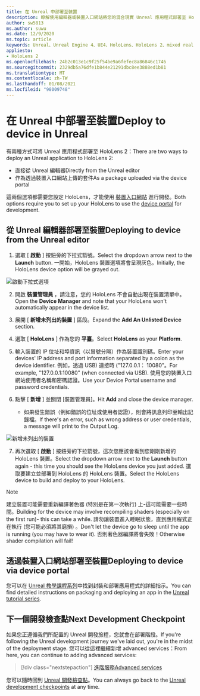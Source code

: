```yaml
---
title: 在 Unreal 中部署至裝置
description: 瞭解使用編輯器或裝置入口網站將您的混合現實 Unreal 應用程式部署至 HoloLens 2 所需瞭解的一切。
author: sw5813
ms.author: suwu
ms.date: 12/9/2020
ms.topic: article
keywords: Unreal、Unreal Engine 4、UE4、HoloLens、HoloLens 2、mixed reality、部署至裝置、電腦、檔、混合現實耳機、windows mixed reality 耳機、虛擬實境耳機
appliesto:
- HoloLens 2
ms.openlocfilehash: 24b2c013e1c9f25f54be9a6fefec8a86846c1746
ms.sourcegitcommit: 2329db5a76dfe1b844e21291dbc8ee3888ed1b81
ms.translationtype: MT
ms.contentlocale: zh-TW
ms.lasthandoff: 01/08/2021
ms.locfileid: "98009748"
---
```

# <a name="deploy-to-device-in-unreal"></a><span data-ttu-id="39942-104">在 Unreal 中部署至裝置</span><span class="sxs-lookup"><span data-stu-id="39942-104">Deploy to device in Unreal</span></span>

<span data-ttu-id="39942-105">有兩種方式可將 Unreal 應用程式部署至 HoloLens 2：</span><span class="sxs-lookup"><span data-stu-id="39942-105">There are two ways to deploy an Unreal application to HoloLens 2:</span></span>
* <span data-ttu-id="39942-106">直接從 Unreal 編輯器</span><span class="sxs-lookup"><span data-stu-id="39942-106">Directly from the Unreal editor</span></span>
* <span data-ttu-id="39942-107">作為透過裝置入口網站上傳的套件</span><span class="sxs-lookup"><span data-stu-id="39942-107">As a package uploaded via the device portal</span></span>

<span data-ttu-id="39942-108">這兩個選項都需要您設定 HoloLens，才能使用 [裝置入口網站](../platform-capabilities-and-apis/using-the-windows-device-portal.md) 進行開發。</span><span class="sxs-lookup"><span data-stu-id="39942-108">Both options require you to set up your HoloLens to use the [device portal](../platform-capabilities-and-apis/using-the-windows-device-portal.md) for development.</span></span>

## <a name="deploying-to-device-from-the-unreal-editor"></a><span data-ttu-id="39942-109">從 Unreal 編輯器部署至裝置</span><span class="sxs-lookup"><span data-stu-id="39942-109">Deploying to device from the Unreal editor</span></span>

1. <span data-ttu-id="39942-110">選取 [ **啟動** ] 按鈕旁的下拉式箭號。</span><span class="sxs-lookup"><span data-stu-id="39942-110">Select the dropdown arrow next to the **Launch** button.</span></span> <span data-ttu-id="39942-111">一開始，HoloLens 裝置選項將會呈現灰色。</span><span class="sxs-lookup"><span data-stu-id="39942-111">Initially, the HoloLens device option will be grayed out.</span></span>

![啟動下拉式選項](images/unreal/launch-dropdown.png)

2. <span data-ttu-id="39942-113">開啟 **裝置管理員** ，請注意，您的 HoloLens 不會自動出現在裝置清單中。</span><span class="sxs-lookup"><span data-stu-id="39942-113">Open the **Device Manager** and note that your HoloLens won't automatically appear in the device list.</span></span>

3. <span data-ttu-id="39942-114">展開 [ **新增未列出的裝置** ] 區段。</span><span class="sxs-lookup"><span data-stu-id="39942-114">Expand the **Add An Unlisted Device** section.</span></span>

4. <span data-ttu-id="39942-115">選取 [ **HoloLens** ] 作為您的 **平臺**。</span><span class="sxs-lookup"><span data-stu-id="39942-115">Select **HoloLens** as your **Platform**.</span></span>

5. <span data-ttu-id="39942-116">輸入裝置的 IP 位址和埠資訊（以冒號分隔）作為裝置識別碼。</span><span class="sxs-lookup"><span data-stu-id="39942-116">Enter your devices' IP address and port information separated by a colon as the device identifier.</span></span> <span data-ttu-id="39942-117">例如，透過 USB) 連接時 ("127.0.0.1： 10080"。</span><span class="sxs-lookup"><span data-stu-id="39942-117">For example, "127.0.0.1:10080" (when connected via USB).</span></span> <span data-ttu-id="39942-118">使用您的裝置入口網站使用者名稱和密碼認證。</span><span class="sxs-lookup"><span data-stu-id="39942-118">Use your Device Portal username and password credentials.</span></span>

6. <span data-ttu-id="39942-119">點擊 [ **新增** ] 並關閉 [裝置管理員]。</span><span class="sxs-lookup"><span data-stu-id="39942-119">Hit **Add** and close the device manager.</span></span>
    * <span data-ttu-id="39942-120">如果發生錯誤（例如錯誤的位址或使用者認證），則會將訊息列印至輸出記錄檔。</span><span class="sxs-lookup"><span data-stu-id="39942-120">If there's an error, such as wrong address or user credentials, a message will print to the Output Log.</span></span>

![新增未列出的裝置](images/unreal/add-unlisted-device.png)

7. <span data-ttu-id="39942-122">再次選取 [ **啟動** ] 按鈕旁的下拉箭號，這次您應該會看到您剛剛新增的 HoloLens 裝置。</span><span class="sxs-lookup"><span data-stu-id="39942-122">Select the dropdown arrow next to the **Launch** button again - this time you should see the HoloLens device you just added.</span></span> <span data-ttu-id="39942-123">選取要建立並部署到 HoloLens 的 HoloLens 裝置。</span><span class="sxs-lookup"><span data-stu-id="39942-123">Select the HoloLens device to build and deploy to your HoloLens.</span></span>

>[!NOTE]
><span data-ttu-id="39942-124">建立裝置可能需要重新編譯著色器 (特別是在第一次執行) 上-這可能需要一些時間。</span><span class="sxs-lookup"><span data-stu-id="39942-124">Building for the device may involve recompiling shaders (especially on the first run)- this can take a while.</span></span> <span data-ttu-id="39942-125">請勿讓裝置進入睡眠狀態，直到應用程式正在執行 (您可能必須將其磨損) 。</span><span class="sxs-lookup"><span data-stu-id="39942-125">Don't let the device go to sleep until the app is running (you may have to wear it).</span></span> <span data-ttu-id="39942-126">否則著色器編譯將會失敗！</span><span class="sxs-lookup"><span data-stu-id="39942-126">Otherwise shader compilation will fail!</span></span>

## <a name="deploying-to-device-via-device-portal"></a><span data-ttu-id="39942-127">透過裝置入口網站部署至裝置</span><span class="sxs-lookup"><span data-stu-id="39942-127">Deploying to device via device portal</span></span>

<span data-ttu-id="39942-128">您可以在 [Unreal 教學課程系列](tutorials/unreal-uxt-ch6.md#packaging-and-deploying-the-app-via-device-portal)中找到封裝和部署應用程式的詳細指示。</span><span class="sxs-lookup"><span data-stu-id="39942-128">You can find detailed instructions on packaging and deploying an app in the [Unreal tutorial series](tutorials/unreal-uxt-ch6.md#packaging-and-deploying-the-app-via-device-portal).</span></span>

## <a name="next-development-checkpoint"></a><span data-ttu-id="39942-129">下一個開發檢查點</span><span class="sxs-lookup"><span data-stu-id="39942-129">Next Development Checkpoint</span></span>

<span data-ttu-id="39942-130">如果您正遵循我們所配置的 Unreal 開發旅程，您就會在部署階段。</span><span class="sxs-lookup"><span data-stu-id="39942-130">If you're following the Unreal development journey we've laid out, you're in the midst of the deployment stage.</span></span> <span data-ttu-id="39942-131">您可以從這裡繼續新增 advanced services：</span><span class="sxs-lookup"><span data-stu-id="39942-131">From here, you can continue to adding advanced services:</span></span>

> [!div class="nextstepaction"]
> [<span data-ttu-id="39942-132">進階服務</span><span class="sxs-lookup"><span data-stu-id="39942-132">Advanced services</span></span>](unreal-development-overview.md#5-adding-services)

<span data-ttu-id="39942-133">您可以隨時回到 [Unreal 開發檢查點](unreal-development-overview.md#4-streaming-and-deploying-to-a-device)。</span><span class="sxs-lookup"><span data-stu-id="39942-133">You can always go back to the [Unreal development checkpoints](unreal-development-overview.md#4-streaming-and-deploying-to-a-device) at any time.</span></span>
